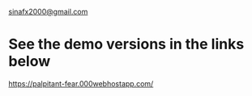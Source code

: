 sinafx2000@gmail.com

# See the demo versions in the links below

https://palpitant-fear.000webhostapp.com/
